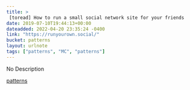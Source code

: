 ```yaml
---
title: > 
 [toread] How to run a small social network site for your friends
date: 2019-07-10T19:44:13+00:00
dateadded: 2022-04-20 23:35:24 -0400
link: "https://runyourown.social/"
bucket: patterns
layout: urlnote
tags: ["patterns", "MC", "patterns"]
--- 
```

No Description
 <!-- end excerpt --> 
<div class='bucket'><a class='internal-link' href='/buckets/patterns'>patterns</a></div> 
